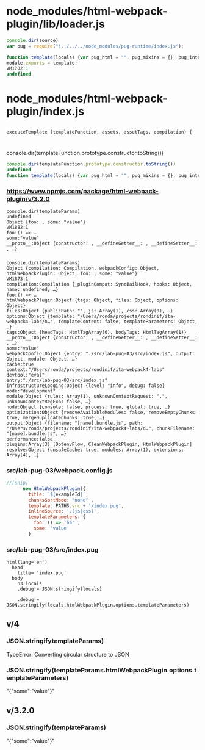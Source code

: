 # node_modules/html-webpack-plugin/lib/loader.js
``` js
console.dir(source)
var pug = require("!../../../node_modules/pug-runtime/index.js");

function template(locals) {var pug_html = "", pug_mixins = {}, pug_interp;;var locals_for_with = (locals || {});(function (JSON) {pug_html = pug_html + "\u003C!DOCTYPE html\u003E\u003Chtml lang=\"en\"\u003E\u003Chead\u003E\u003Ctitle\u003E" + (pug.escape(null == (pug_interp = 'index.pug') ? "" : pug_interp)) + "\u003C\u002Ftitle\u003E\u003C\u002Fhead\u003E\u003Cbody\u003E\u003Ch3\u003Elocals\u003C\u002Fh3\u003E\u003Cdiv class=\"debug\"\u003E" + (null == (pug_interp = JSON.stringify(locals)) ? "" : pug_interp) + "\u003C\u002Fdiv\u003E\u003C\u002Fbody\u003E\u003C\u002Fhtml\u003E";}.call(this,"JSON" in locals_for_with?locals_for_with.JSON:typeof JSON!=="undefined"?JSON:undefined));;return pug_html;};
module.exports = template;
VM1702:1
undefined
```





# node_modules/html-webpack-plugin/index.js
## 
`executeTemplate (templateFunction, assets, assetTags, compilation) {`

# 
console.dir(templateFunction.prototype.constructor.toString())
``` js 
console.dir(templateFunction.prototype.constructor.toString())
undefined
function template(locals) {var pug_html = "", pug_mixins = {}, pug_interp;;var locals_for_with = (locals || {});(function (JSON) {pug_html = pug_html + "\u003C!DOCTYPE html\u003E\u003Chtml lang=\"en\"\u003E\u003Chead\u003E\u003Ctitle\u003E" + (pug.escape(null == (pug_interp = 'index.pug') ? "" : pug_interp)) + "\u003C\u002Ftitle\u003E\u003C\u002Fhead\u003E\u003Cbody\u003E\u003Ch3\u003Elocals\u003C\u002Fh3\u003E\u003Cdiv class=\"debug\"\u003E" + (null == (pug_interp = JSON.stringify(locals)) ? "" : pug_interp) + "\u003C\u002Fdiv\u003E\u003C\u002Fbody\u003E\u003C\u002Fhtml\u003E";}.call(this,"JSON" in locals_for_with?locals_for_with.JSON:typeof JSON!=="undefined"?JSON:undefined));;return pug_html;}
```

### https://www.npmjs.com/package/html-webpack-plugin/v/3.2.0
```
console.dir(templateParams)
undefined
Object {foo: , some: "value"}
VM1882:1
foo:() => …
some:"value"
__proto__:Object {constructor: , __defineGetter__: , __defineSetter__: , …}
```

###
```
console.dir(templateParams)
Object {compilation: Compilation, webpackConfig: Object, htmlWebpackPlugin: Object, foo: , some: "value"}
VM1873:1
compilation:Compilation {_pluginCompat: SyncBailHook, hooks: Object, name: undefined, …}
foo:() => …
htmlWebpackPlugin:Object {tags: Object, files: Object, options: Object}
files:Object {publicPath: "", js: Array(1), css: Array(0), …}
options:Object {template: "/Users/ronda/projects/rondinif/ita-webpack4-labs/n…", templateContent: false, templateParameters: Object, …}
tags:Object {headTags: HtmlTagArray(0), bodyTags: HtmlTagArray(1)}
__proto__:Object {constructor: , __defineGetter__: , __defineSetter__: , …}
some:"value"
webpackConfig:Object {entry: "./src/lab-pug-03/src/index.js", output: Object, module: Object, …}
cache:true
context:"/Users/ronda/projects/rondinif/ita-webpack4-labs"
devtool:"eval"
entry:"./src/lab-pug-03/src/index.js"
infrastructureLogging:Object {level: "info", debug: false}
mode:"development"
module:Object {rules: Array(1), unknownContextRequest: ".", unknownContextRegExp: false, …}
node:Object {console: false, process: true, global: true, …}
optimization:Object {removeAvailableModules: false, removeEmptyChunks: true, mergeDuplicateChunks: true, …}
output:Object {filename: "[name].bundle.js", path: "/Users/ronda/projects/rondinif/ita-webpack4-labs/d…", chunkFilename: "[name].bundle.js", …}
performance:false
plugins:Array(3) [DotenvFlow, CleanWebpackPlugin, HtmlWebpackPlugin]
resolve:Object {unsafeCache: true, modules: Array(1), extensions: Array(4), …}
```

### src/lab-pug-03/webpack.config.js
``` js
//[snip]
      new HtmlWebpackPlugin({
        title: `${exampleId}`,
        chunksSortMode: "none" ,
        template: PATHS.src + '/index.pug',
        inlineSource: '.(js|css)',
        templateParameters: {
          foo: () => 'bar',
          some: 'value'
        }
```


### src/lab-pug-03/src/index.pug
``` pug
html(lang='en')
  head
    title= 'index.pug'
  body
    h3 locals
    .debug!= JSON.stringify(locals)
```
``` pug 
    .debug!= JSON.stringify(locals.htmlWebpackPlugin.options.templateParameters)
```
## v/4
### JSON.stringifytemplateParams)
TypeError: Converting circular structure to JSON
### JSON.stringify(templateParams.htmlWebpackPlugin.options.templateParameters)
"{"some":"value"}"

## v/3.2.0
### JSON.stringify(templateParams)
"{"some":"value"}"